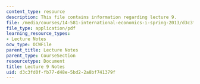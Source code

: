 ```yaml
---
content_type: resource
description: This file contains information regarding lecture 9.
file: /media/courses/14-581-international-economics-i-spring-2013/d3c3fd0ffb77d48e5bd22a8bf741379f_MIT14_581S13_classnotes9.pdf
file_type: application/pdf
learning_resource_types:
- Lecture Notes
ocw_type: OCWFile
parent_title: Lecture Notes
parent_type: CourseSection
resourcetype: Document
title: Lecture 9 Notes
uid: d3c3fd0f-fb77-d48e-5bd2-2a8bf741379f
---
```

